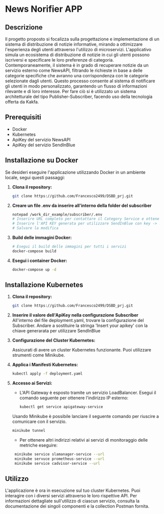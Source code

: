 # News Norifier APP

## Descrizione

Il progetto proposto si focalizza sulla progettazione e implementazione di un sistema di distribuzione di notizie informative, mirando a ottimizzare l'esperienza degli utenti attraverso l'utilizzo di microservizi.
L'applicativo simula un ecosistema di distribuzione di notizie in cui gli utenti possono iscriversi e specificare le loro preferenze di categoria. Contemporaneamente, il sistema è in grado di recuperare notizie da un servizio esterno come NewsAPI, filtrando le richieste in base a delle categorie specifiche che avranno una corrispondenza con le categorie selezionate dagli utenti. Questo processo consente al sistema di notificare gli utenti in modo personalizzato, garantendo un flusso di informazioni rilevante e di loro interesse. Per fare ciò si è utilizzato un sistema architetturale del tipo Publisher-Subscriber, facendo uso della tecnologia offerta da Kakfa.

## Prerequisiti
- Docker
- Kubernetes
- ApiKey del servizio NewsAPI
- ApiKey del servizio SendInBlue

## Installazione su Docker

Se desideri eseguire l'applicazione utilizzando Docker in un ambiente locale, segui questi passaggi:

1. **Clona il repository:**

    ```bash
    git clone https://github.com/Francesco2499/DSBD_prj.git
    ```

2. **Creare un file .env da inserire all'interno della folder del subscriber**
    
    ```bash
    notepad /work_dir_example/subscriber/.env
    # Inserire URL completo per contattare il Category Service e ottenere le email data una categoria con key -> CATEGORY_URL
    # Inserire l'API KEY generata per utilizzare SendInBlue con key -> SENDINBLUE_API_KEY
    # Salvare la modifica
    ```

3. **Build delle immagini Docker:**

    ```bash
    # Esegui il build delle immagini per tutti i servizi
    docker-compose build
    ```

4. **Esegui i container Docker:**

    ```bash
    docker-compose up -d
    ```

## Installazione Kubernetes

1. **Clona il repository:**

   ```bash
   git clone https://github.com/Francesco2499/DSBD_prj.git
   ```

2. **Inserire il valore dell'ApiKey nella configurazione  Subscriber**
    All'interno del file deployment.yaml, trovare la configurazione del Subscriber.
    Andare a sostituire la stringa 'Insert your apikey' con la chiave generarata per utilizzare SendInBlue

3. **Configurazione del Cluster Kubernetes:**

   Assicurati di avere un cluster Kubernetes funzionante. Puoi utilizzare strumenti come Minikube.

4. **Applica i Manifesti Kubernetes:**

   ```bash
   kubectl apply -f deployment.yaml
   ```

5. **Accesso ai Servizi:**

   - L'API Gateway è esposto tramite un servizio LoadBalancer. Esegui il comando seguente per ottenere l'indirizzo IP esterno:

     ```bash
     kubectl get service apigateway-service
     ```
    Usando Minikube è possibile lanciare il seguente comando per riuscire a comunicare con il servizio.

     ```bash
     minikube tunnel
     ```

   - Per ottenere altri indirizzi relativi ai servizi di monitoraggio delle metriche eseguire:
   
    ```bash
     minikube service slamanager-service --url
     minikube servuce prometheus-service --url
     minikube service cadvisor-service --url
     ```

## Utilizzo

L'applicazione è ora in esecuzione sul tuo cluster Kubernetes. Puoi interagire con i diversi servizi attraverso le loro rispettive API. Per informazioni dettagliate sull'utilizzo di ciascun servizio, consulta la documentazione dei singoli componenti e la collection Postman fornita.
